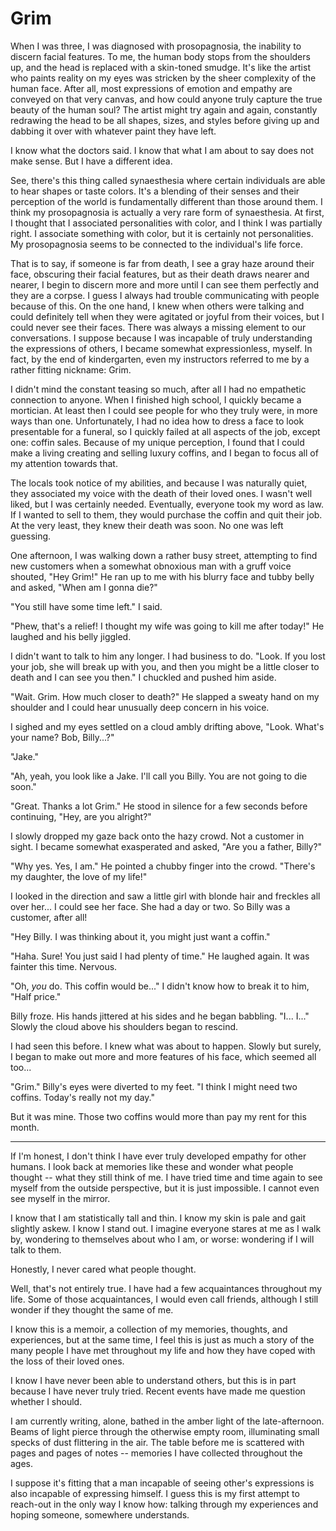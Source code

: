 # Grim

When I was three, I was diagnosed with prosopagnosia, the inability to discern facial features.
To me, the human body stops from the shoulders up, and the head is replaced with a skin-toned smudge.
It's like the artist who paints reality on my eyes was stricken by the sheer complexity of the human face.
After all, most expressions of emotion and empathy are conveyed on that very canvas, and how could anyone truly capture the true beauty of the human soul?
The artist might try again and again, constantly redrawing the head to be all shapes, sizes, and styles before giving up and dabbing it over with whatever paint they have left.

I know what the doctors said.
I know that what I am about to say does not make sense.
But I have a different idea.

See, there's this thing called synaesthesia where certain individuals are able to hear shapes or taste colors.
It's a blending of their senses and their perception of the world is fundamentally different than those around them.
I think my prosopagnosia is actually a very rare form of synaesthesia.
At first, I thought that I associated personalities with color, and I think I was partially right.
I associate something with color, but it is certainly not personalities.
My prosopagnosia seems to be connected to the individual's life force.

That is to say, if someone is far from death, I see a gray haze around their face, obscuring their facial features, but as their death draws nearer and nearer, I begin to discern more and more until I can see them perfectly and they are a corpse.
I guess I always had trouble communicating with people because of this.
On the one hand, I knew when others were talking and could definitely tell when they were agitated or joyful from their voices, but I could never see their faces.
There was always a missing element to our conversations.
I suppose because I was incapable of truly understanding the expressions of others, I became somewhat expressionless, myself.
In fact, by the end of kindergarten, even my instructors referred to me by a rather fitting nickname: Grim.

I didn't mind the constant teasing so much, after all I had no empathetic connection to anyone.
When I finished high school, I quickly became a mortician.
At least then I could see people for who they truly were, in more ways than one.
Unfortunately, I had no idea how to dress a face to look presentable for a funeral, so I quickly failed at all aspects of the job, except one: coffin sales.
Because of my unique perception, I found that I could make a living creating and selling luxury coffins, and I began to focus all of my attention towards that.

The locals took notice of my abilities, and because I was naturally quiet, they associated my voice with the death of their loved ones.
I wasn't well liked, but I was certainly needed.
Eventually, everyone took my word as law.
If I wanted to sell to them, they would purchase the coffin and quit their job.
At the very least, they knew their death was soon.
No one was left guessing.

One afternoon, I was walking down a rather busy street, attempting to find new customers when a somewhat obnoxious man with a gruff voice shouted, "Hey Grim!"
He ran up to me with his blurry face and tubby belly and asked, "When am I gonna die?"

"You still have some time left." I said.

"Phew, that's a relief! I thought my wife was going to kill me after today!"
He laughed and his belly jiggled.

I didn't want to talk to him any longer.
I had business to do.
"Look. If you lost your job, she will break up with you, and then you might be a little closer to death and I can see you then."
I chuckled and pushed him aside.

"Wait. Grim. How much closer to death?" He slapped a sweaty hand on my shoulder and I could hear unusually deep concern in his voice.

I sighed and my eyes settled on a cloud ambly drifting above, "Look. What's your name? Bob, Billy...?"

"Jake."

"Ah, yeah, you look like a Jake. I'll call you Billy. You are not going to die soon."

"Great. Thanks a lot Grim."
He stood in silence for a few seconds before continuing, "Hey, are you alright?"

I slowly dropped my gaze back onto the hazy crowd.
Not a customer in sight.
I became somewhat exasperated and asked, "Are you a father, Billy?"

"Why yes. Yes, I am."
He pointed a chubby finger into the crowd.
"There's my daughter, the love of my life!"

I looked in the direction and saw a little girl with blonde hair and freckles all over her... I could see her face.
She had a day or two.
So Billy was a customer, after all!

"Hey Billy. I was thinking about it, you might just want a coffin."

"Haha. Sure! You just said I had plenty of time."
He laughed again.
It was fainter this time.
Nervous.

"Oh, _you_ do. This coffin would be..." I didn't know how to break it to him, "Half price."

Billy froze.
His hands jittered at his sides and he began babbling.
"I... I..." Slowly the cloud above his shoulders began to rescind.

I had seen this before.
I knew what was about to happen.
Slowly but surely, I began to make out more and more features of his face, which seemed all too...

"Grim."
Billy's eyes were diverted to my feet.
"I think I might need two coffins. Today's really not my day."

But it was mine.
Those two coffins would more than pay my rent for this month.

---

If I'm honest, I don't think I have ever truly developed empathy for other humans.
I look back at memories like these and wonder what people thought -- what they still think of me.
I have tried time and time again to see myself from the outside perspective, but it is just impossible.
I cannot even see myself in the mirror.

I know that I am statistically tall and thin.
I know my skin is pale and gait slightly askew.
I know I stand out.
I imagine everyone stares at me as I walk by, wondering to themselves about who I am, or worse: wondering if I will talk to them.

Honestly, I never cared what people thought.

Well, that's not entirely true.
I have had a few acquaintances throughout my life.
Some of those acquaintances, I would even call friends, although I still wonder if they thought the same of me.

I know this is a memoir, a collection of my memories, thoughts, and experiences, but at the same time, I feel this is just as much a story of the many people I have met throughout my life and how they have coped with the loss of their loved ones.

I know I have never been able to understand others, but this is in part because I have never truly tried.
Recent events have made me question whether I should.

I am currently writing, alone, bathed in the amber light of the late-afternoon.
Beams of light pierce through the otherwise empty room, illuminating small specks of dust flittering in the air.
The table before me is scattered with pages and pages of notes -- memories I have collected throughout the ages.

I suppose it's fitting that a man incapable of seeing other's expressions is also incapable of expressing himself.
I guess this is my first attempt to reach-out in the only way I know how: talking through my experiences and hoping someone, somewhere understands.
